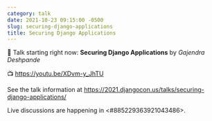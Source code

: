 ```yaml
---
category: talk
date: 2021-10-23 09:15:00 -0500
slug: securing-django-applications
title: Securing Django Applications
---
```


:tada: Talk starting right now: **Securing Django Applications** by *Gajendra Deshpande*

:tv: https://youtu.be/XDvm-y_JhTU

See the talk information at https://2021.djangocon.us/talks/securing-django-applications/

Live discussions are happening in <#885229363921043486>.